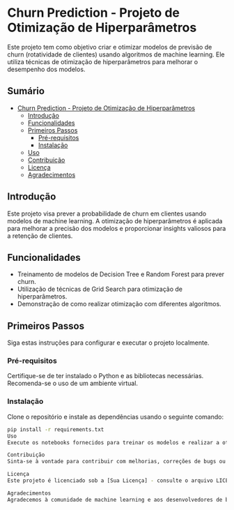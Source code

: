 

# Churn Prediction - Projeto de Otimização de Hiperparâmetros

Este projeto tem como objetivo criar e otimizar modelos de previsão de churn (rotatividade de clientes) usando algoritmos de machine learning. Ele utiliza técnicas de otimização de hiperparâmetros para melhorar o desempenho dos modelos.

## Sumário

- [Churn Prediction - Projeto de Otimização de Hiperparâmetros](#churn-prediction---projeto-de-otimização-de-hiperparâmetros)
  - [Introdução](#introdução)
  - [Funcionalidades](#funcionalidades)
  - [Primeiros Passos](#primeiros-passos)
    - [Pré-requisitos](#pré-requisitos)
    - [Instalação](#instalação)
  - [Uso](#uso)
  - [Contribuição](#contribuição)
  - [Licença](#licença)
  - [Agradecimentos](#agradecimentos)

## Introdução

Este projeto visa prever a probabilidade de churn em clientes usando modelos de machine learning. A otimização de hiperparâmetros é aplicada para melhorar a precisão dos modelos e proporcionar insights valiosos para a retenção de clientes.

## Funcionalidades

- Treinamento de modelos de Decision Tree e Random Forest para prever churn.
- Utilização de técnicas de Grid Search para otimização de hiperparâmetros.
- Demonstração de como realizar otimização com diferentes algoritmos.

## Primeiros Passos

Siga estas instruções para configurar e executar o projeto localmente.

### Pré-requisitos

Certifique-se de ter instalado o Python e as bibliotecas necessárias. Recomenda-se o uso de um ambiente virtual.

### Instalação

Clone o repositório e instale as dependências usando o seguinte comando:

```bash
pip install -r requirements.txt
Uso
Execute os notebooks fornecidos para treinar os modelos e realizar a otimização de hiperparâmetros. Os resultados e visualizações podem ser encontrados nos notebooks e nos arquivos de saída.

Contribuição
Sinta-se à vontade para contribuir com melhorias, correções de bugs ou novas funcionalidades. Veja o arquivo CONTRIBUTING.md para obter detalhes sobre o processo de contribuição.

Licença
Este projeto é licenciado sob a [Sua Licença] - consulte o arquivo LICENSE.md para mais detalhes.

Agradecimentos
Agradecemos à comunidade de machine learning e aos desenvolvedores de bibliotecas open source por fornecerem recursos valiosos.

